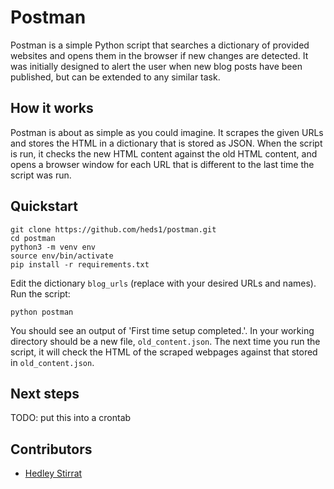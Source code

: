 # Postman

Postman is a simple Python script that searches a dictionary of provided websites
and opens them in the browser if new changes are detected. It was initially
designed to alert the user when new blog posts have been published, but 
can be extended to any similar task.

## How it works

Postman is about as simple as you could imagine. It scrapes the given URLs
and stores the HTML in a dictionary that is stored as JSON. When the script is
run, it checks the new HTML content against the old HTML content, and opens
a browser window for each URL that is different to the last time the script
was run.

## Quickstart

```
git clone https://github.com/heds1/postman.git
cd postman
python3 -m venv env
source env/bin/activate
pip install -r requirements.txt
```

Edit the dictionary `blog_urls` (replace with your desired URLs and names).
Run the script:

```
python postman
```

You should see an output of 'First time setup completed.'. In your working
directory should be a new file, `old_content.json`. The next time you run
the script, it will check the HTML of the scraped webpages against that 
stored in `old_content.json`.

## Next steps

TODO: put this into a crontab

## Contributors
- [Hedley Stirrat](https://github.com/heds1)